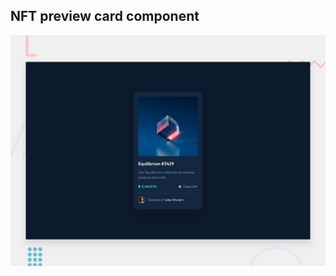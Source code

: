 ## NFT preview card component

![Design preview for the NFT preview card component coding challenge](./design/desktop-preview.jpg)